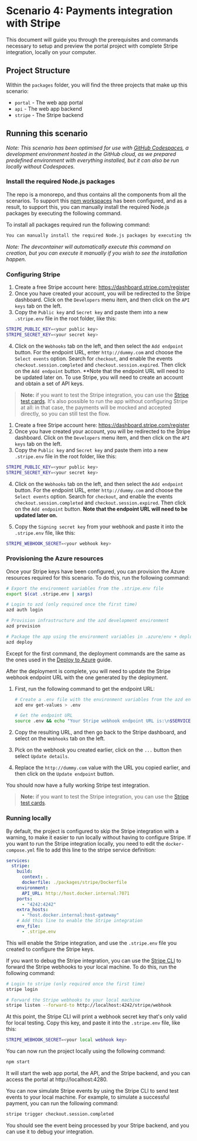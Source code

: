 # Scenario 4: Payments integration with Stripe

This document will guide you through the prerequisites and commands necessary to setup and preview the portal project with complete Stripe integration, locally on your computer.

## Project Structure

Within the `packages` folder, you will find the three projects that make up this scenario:

- `portal` - The web app portal
- `api` - The web app backend
- `stripe` - The Stripe backend

## Running this scenario

_Note: This scenario has been optimised for use with [GitHub Codespaces](https://github.com/features/codespaces), a development environment hosted in the GitHub cloud, as we prepared predefined environment with everything installed, but it can also be run locally without Codespaces._

### Install the required Node.js packages

The repo is a monorepo, and thus contains all the components from all the scenarios. To support this [npm workspaces](https://docs.npmjs.com/cli/using-npm/workspaces) has been configured, and as a result, to support this, you can manually install the required Node.js packages by executing the following command.

To install all packages required run the following command:

```bash
You can manually install the required Node.js packages by executing the following command: npm install --workspaces
```

_Note: The devcontainer will automatically execute this command on creation, but you can execute it manually if you wish to see the installation happen._

### Configuring Stripe

1. Create a free Stripe account here: https://dashboard.stripe.com/register
2. Once you have created your account, you will be redirected to the Stripe dashboard. Click on the `Developers` menu item, and then click on the `API keys` tab on the left.
3. Copy the `Public key` and `Secret key` and paste them into a new `.stripe.env` file in the root folder, like this:

```bash
STRIPE_PUBLIC_KEY=<your public key>
STRIPE_SECRET_KEY=<your secret key>
```

4. Click on the `Webhooks` tab on the left, and then select the `Add endpoint` button. For the endpoint URL, enter `http://dummy.com` and choose the `Select events` option. Search for `checkout`, and enable the events `checkout.session.completed` and `checkout.session.expired`. Then click on the `Add endpoint` button. **Note that the endpoint URL will need to be updated later on. To use Stripe, you will need to create an account and obtain a set of API keys.

> **Note:** if you want to test the Stripe integration, you can use the [Stripe test cards](https://stripe.com/docs/testing#cards). It's also possible to run the app without configuring Stripe at all: in that case, the payments will be mocked and accepted directly, so you can still test the flow.

1. Create a free Stripe account here: https://dashboard.stripe.com/register
2. Once you have created your account, you will be redirected to the Stripe dashboard. Click on the `Developers` menu item, and then click on the `API keys` tab on the left.
3. Copy the `Public key` and `Secret key` and paste them into a new `.stripe.env` file in the root folder, like this:

```bash
STRIPE_PUBLIC_KEY=<your public key>
STRIPE_SECRET_KEY=<your secret key>
```

4. Click on the `Webhooks` tab on the left, and then select the `Add endpoint` button. For the endpoint URL, enter `http://dummy.com` and choose the `Select events` option. Search for `checkout`, and enable the events `checkout.session.completed` and `checkout.session.expired`. Then click on the `Add endpoint` button. **Note that the endpoint URL will need to be updated later on.**

5. Copy the `Signing secret key` from your webhook and paste it into the `.stripe.env` file, like this:

```bash
STRIPE_WEBHOOK_SECRET=<your webhook key>
```

### Provisioning the Azure resources

Once your Stripe keys have been configured, you can provision the Azure resources required for this scenario. To do this, run the following command:

```bash
# Export the environment variables from the .stripe.env file
export $(cat .stripe.env | xargs)

# Login to azd (only required once the first time)
azd auth login

# Provision infrastructure and the azd development environment
azd provision

# Package the app using the environment variables in .azure/env + deploy the code on Azure
azd deploy
```

Except for the first command, the deployment commands are the same as the ones used in the [Deploy to Azure](../README.md#deploy-to-azure) guide.

After the deployment is complete, you will need to update the Stripe webhook endpoint URL with the one generated by the deployment.

1. First, run the following command to get the endpoint URL:
    ```bash
    # Create a .env file with the environment variables from the azd environment
    azd env get-values > .env

    # Get the endpoint URL
    source .env && echo "Your Stripe webhook endpoint URL is:\n$SERVICE_STRIPE_URI/stripe-api/stripe/webhook"
    ```

2. Copy the resulting URL, and then go back to the Stripe dashboard, and select on the `Webhooks` tab on the left.
3. Pick on the webhook you created earlier, click on the `...` button then select `Update details`.
4. Replace the `http://dummy.com` value with the URL you copied earlier, and then click on the `Update endpoint` button.

You should now have a fully working Stripe test integration.

> **Note:** if you want to test the Stripe integration, you can use the [Stripe test cards](https://stripe.com/docs/testing#cards).

### Running locally

By default, the project is configured to skip the Stripe integration with a warning, to make it easier to run locally without having to configure Stripe.
If you want to run the Stripe integration locally, you need to edit the `docker-compose.yml` file to add this line to the stripe service definition:

```yaml
services:
  stripe:
    build:
      context: .
      dockerfile: ./packages/stripe/Dockerfile
    environment:
      API_URL: http://host.docker.internal:7071
    ports:
      - "4242:4242"
    extra_hosts:
      - "host.docker.internal:host-gateway"
    # Add this line to enable the Stripe integration
    env_file:
      - .stripe.env
```

This will enable the Stripe integration, and use the `.stripe.env` file you created to configure the Stripe keys.

If you want to debug the Stripe integration, you can use the [Stripe CLI](https://stripe.com/docs/stripe-cli) to forward the Stripe webhooks to your local machine. To do this, run the following command:

```bash
# Login to stripe (only required once the first time)
stripe login

# Forward the Stripe webhooks to your local machine
stripe listen --forward-to http://localhost:4242/stripe/webhook
```

At this point, the Stripe CLI will print a webhook secret key that's only valid for local testing.
Copy this key, and paste it into the `.stripe.env` file, like this:

```bash
STRIPE_WEBHOOK_SECRET=<your local webhook key>
```

You can now run the project locally using the following command:

```bash
npm start
```

It will start the web app portal, the API, and the Stripe backend, and you can access the portal at http://localhost:4280.

You can now simulate Stripe events by using the Stripe CLI to send test events to your local machine. For example, to simulate a successful payment, you can run the following command:

```bash
stripe trigger checkout.session.completed
```

You should see the event being processed by your Stripe backend, and you can use it to debug your integration.
